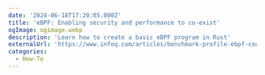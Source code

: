 ```yaml
---
date: '2024-06-18T17:20:05.000Z'
title: 'eBPF: Enabling security and performance to co-exist'
ogImage: ogimage.webp
description: 'Learn how to create a basic eBPF program in Rust'
externalUrl: 'https://www.infoq.com/articles/benchmark-profile-ebpf-code/'
categories:
  - How-To
---
```

